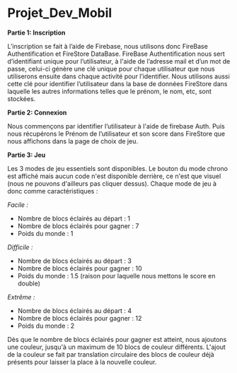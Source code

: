 # Projet_Dev_Mobil

**Partie 1: Inscription**

L’inscription se fait à l’aide de Firebase, nous utilisons donc FireBase Authentification et FireStore DataBase. FireBase Authentification nous sert d’identifiant unique pour l’utilisateur, à l'aide de l’adresse mail et d’un mot de passe, celui-ci génère une clé unique pour chaque utilisateur que nous utiliserons ensuite dans chaque activité pour l’identifier. Nous utilisons aussi cette clé pour identifier l’utilisateur dans la base de données FireStore dans laquelle les autres informations telles que le prénom, le nom, etc, sont stockées.

**Partie 2: Connexion**

Nous commençons par identifier l’utilisateur à l'aide de firebase Auth. Puis nous récupérons le Prénom de l’utilisateur et son score dans FireStore que nous affichons dans la page de choix de jeu.

**Partie 3: Jeu**

Les 3 modes de jeu essentiels sont disponibles. Le bouton du mode chrono est affiché mais aucun code n'est disponible derrière, ce n'est que visuel (nous ne pouvons d'ailleurs pas cliquer dessus). Chaque mode de jeu à donc comme caractéristiques : 

*Facile :*
* Nombre de blocs éclairés au départ : 1 
* Nombre de blocs éclairés pour gagner : 7 
* Poids du monde : 1


*Difficile :* 

* Nombre de blocs éclairés au départ : 3
* Nombre de blocs éclairés pour gagner : 10
* Poids du monde : 1.5 (raison pour laquelle nous mettons le score en double)


*Extrême :*

* Nombre de blocs éclairés au départ : 4
* Nombre de blocs éclairés pour gagner : 12
* Poids du monde : 2


Dès que le nombre de blocs éclairés pour gagner est atteint, nous ajoutons une couleur, jusqu'à un maximum de 10 blocs de couleur différents. 
L'ajout de la couleur se fait par translation circulaire des blocs de couleur déjà présents pour laisser la place à la nouvelle couleur.

